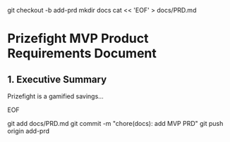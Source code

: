 git checkout -b add-prd
mkdir docs
cat << 'EOF' > docs/PRD.md
# Prizefight MVP Product Requirements Document

## 1. Executive Summary
Prizefight is a gamified savings…

<!-- paste full PRD content here -->
EOF

git add docs/PRD.md
git commit -m "chore(docs): add MVP PRD"
git push origin add-prd
